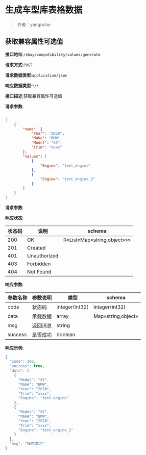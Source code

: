 # 生成车型库表格数据

> 作者：yangruibo

## 获取兼容属性可选值


**接口地址**:`/ebay/compatibility/values/generate`


**请求方式**:`POST`


**请求数据类型**:`application/json`


**响应数据类型**:`*/*`


**接口描述**:获取兼容属性可选值


**请求参数**:
```json

[
    {
        "name": {
            "Year": "2020",
            "Make": "BMW",
            "Model": "X5",
            "Trim": "xxxx"
        },
        "values": [
            {
                "Engine": "test_engine"
            },
            {
                "Engine": "test_engine_2"
            }
        ]
    }
]

```

**请求参数**:



**响应状态**:


| 状态码 | 说明 | schema |
| -------- | -------- | ----- | 
|200|OK|R«List«Map«string,object»»»|
|201|Created||
|401|Unauthorized||
|403|Forbidden||
|404|Not Found|||


**响应参数**:


| 参数名称 | 参数说明 | 类型 | schema |
| -------- | -------- | ----- |----- | 
|code|状态码|integer(int32)|integer(int32)|
|data|承载数据|array|Map«string,object»|
|msg|返回消息|string||
|success|是否成功|boolean|||


**响应示例**:
```javascript
{
  "code": 200,
  "success": true,
  "data": [
    {
      "Model": "X5",
      "Make": "BMW",
      "Year": "2020",
      "Trim": "xxxx",
      "Engine": "test_engine"
    },
    {
      "Model": "X5",
      "Make": "BMW",
      "Year": "2020",
      "Trim": "xxxx",
      "Engine": "test_engine_2"
    }
  ],
  "msg": "操作成功"
}
```